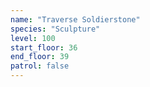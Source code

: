 ```yaml
---
name: "Traverse Soldierstone"
species: "Sculpture"
level: 100
start_floor: 36
end_floor: 39
patrol: false
---
```

